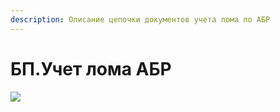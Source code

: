 ```yaml
---
description: Описание цепочки документов учета лома по АБР
---
```


# БП.Учет лома АБР

![](<../../../.gitbook/assets/image (690).png>)
